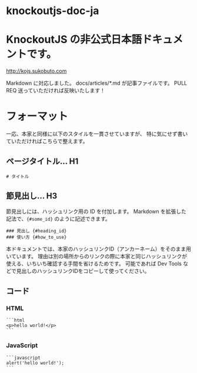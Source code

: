 knockoutjs-doc-ja
=================

# KnockoutJS の非公式日本語ドキュメントです。

http://kojs.sukobuto.com

Markdown に対応しました。
docs/articles/*.md が記事ファイルです。
PULL REQ 送っていただければ反映いたします！

# フォーマット

一応、本家と同様に以下のスタイルを一貫させていますが、
特に気にせず書いていただければこちらで整えます。

## ページタイトル... H1

```
# タイトル
```

## 節見出し... H3

節見出しには、ハッシュリンク用の ID を付加します。
Markdown を拡張した記法で、`{#some_id}` のように記述できます。

```
### 見出し {#heading_id}
### 使い方 {#how_to_use}
```

本ドキュメントでは、本家のハッシュリンクID（アンカーネーム）をそのまま用いています。
理由は別の場所からのリンクの際に本家と同じハッシュリンクが使える、いちいち確認する手間を省けるためです。
可能であれば Dev Tools などで見出しのハッシュリンクIDをコピーして使ってください。

## コード

### HTML

	```html
	<p>hello world!</p>
	```

### JavaScript

	```javascript
	alert('hello world!');
	```

